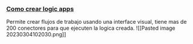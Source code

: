 ### [Como crear logic apps](https://youtu.be/ansa4M7iTmg?list=PLGjZwEtPN7j-Q59JYso3L4_yoCjj2syrM&t=192)
Permite crear flujos de trabajo usando una interface visual, tiene mas de 200 conectores para que ejecuten la logica creada.
![[Pasted image 20230304102030.png]]
